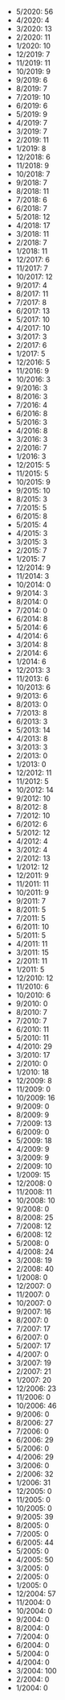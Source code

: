 *  5/2020: 56
*  4/2020: 4
*  3/2020: 13
*  2/2020: 11
*  1/2020: 10
*  12/2019: 7
*  11/2019: 11
*  10/2019: 9
*  9/2019: 6
*  8/2019: 7
*  7/2019: 10
*  6/2019: 6
*  5/2019: 9
*  4/2019: 7
*  3/2019: 7
*  2/2019: 11
*  1/2019: 8
*  12/2018: 6
*  11/2018: 9
*  10/2018: 7
*  9/2018: 7
*  8/2018: 11
*  7/2018: 6
*  6/2018: 7
*  5/2018: 12
*  4/2018: 17
*  3/2018: 11
*  2/2018: 7
*  1/2018: 11
*  12/2017: 6
*  11/2017: 7
*  10/2017: 12
*  9/2017: 4
*  8/2017: 11
*  7/2017: 8
*  6/2017: 13
*  5/2017: 10
*  4/2017: 10
*  3/2017: 3
*  2/2017: 6
*  1/2017: 5
*  12/2016: 5
*  11/2016: 9
*  10/2016: 3
*  9/2016: 3
*  8/2016: 3
*  7/2016: 4
*  6/2016: 8
*  5/2016: 3
*  4/2016: 8
*  3/2016: 3
*  2/2016: 7
*  1/2016: 3
*  12/2015: 5
*  11/2015: 5
*  10/2015: 9
*  9/2015: 10
*  8/2015: 3
*  7/2015: 5
*  6/2015: 8
*  5/2015: 4
*  4/2015: 3
*  3/2015: 3
*  2/2015: 7
*  1/2015: 7
*  12/2014: 9
*  11/2014: 3
*  10/2014: 0
*  9/2014: 3
*  8/2014: 0
*  7/2014: 0
*  6/2014: 8
*  5/2014: 6
*  4/2014: 6
*  3/2014: 8
*  2/2014: 6
*  1/2014: 6
*  12/2013: 3
*  11/2013: 6
*  10/2013: 6
*  9/2013: 6
*  8/2013: 0
*  7/2013: 8
*  6/2013: 3
*  5/2013: 14
*  4/2013: 8
*  3/2013: 3
*  2/2013: 0
*  1/2013: 0
*  12/2012: 11
*  11/2012: 5
*  10/2012: 14
*  9/2012: 10
*  8/2012: 8
*  7/2012: 10
*  6/2012: 6
*  5/2012: 12
*  4/2012: 4
*  3/2012: 4
*  2/2012: 13
*  1/2012: 12
*  12/2011: 9
*  11/2011: 11
*  10/2011: 9
*  9/2011: 7
*  8/2011: 5
*  7/2011: 5
*  6/2011: 10
*  5/2011: 5
*  4/2011: 11
*  3/2011: 15
*  2/2011: 11
*  1/2011: 5
*  12/2010: 12
*  11/2010: 6
*  10/2010: 6
*  9/2010: 0
*  8/2010: 7
*  7/2010: 7
*  6/2010: 11
*  5/2010: 11
*  4/2010: 29
*  3/2010: 17
*  2/2010: 0
*  1/2010: 18
*  12/2009: 8
*  11/2009: 0
*  10/2009: 16
*  9/2009: 0
*  8/2009: 9
*  7/2009: 13
*  6/2009: 0
*  5/2009: 18
*  4/2009: 9
*  3/2009: 9
*  2/2009: 10
*  1/2009: 15
*  12/2008: 0
*  11/2008: 11
*  10/2008: 10
*  9/2008: 0
*  8/2008: 25
*  7/2008: 12
*  6/2008: 12
*  5/2008: 0
*  4/2008: 24
*  3/2008: 19
*  2/2008: 40
*  1/2008: 0
*  12/2007: 0
*  11/2007: 0
*  10/2007: 0
*  9/2007: 16
*  8/2007: 0
*  7/2007: 17
*  6/2007: 0
*  5/2007: 17
*  4/2007: 0
*  3/2007: 19
*  2/2007: 21
*  1/2007: 20
*  12/2006: 23
*  11/2006: 0
*  10/2006: 46
*  9/2006: 0
*  8/2006: 27
*  7/2006: 0
*  6/2006: 29
*  5/2006: 0
*  4/2006: 29
*  3/2006: 0
*  2/2006: 32
*  1/2006: 31
*  12/2005: 0
*  11/2005: 0
*  10/2005: 0
*  9/2005: 39
*  8/2005: 0
*  7/2005: 0
*  6/2005: 44
*  5/2005: 0
*  4/2005: 50
*  3/2005: 0
*  2/2005: 0
*  1/2005: 0
*  12/2004: 57
*  11/2004: 0
*  10/2004: 0
*  9/2004: 0
*  8/2004: 0
*  7/2004: 0
*  6/2004: 0
*  5/2004: 0
*  4/2004: 0
*  3/2004: 100
*  2/2004: 0
*  1/2004: 0